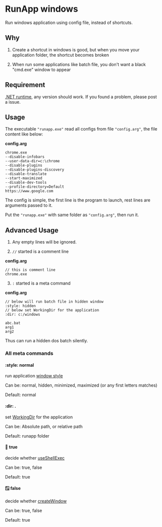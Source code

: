# RunApp windows
Run windows application using config file, instead of shortcuts.

## Why

1. Create a shortcut in windows is good, but when you move your application folder, the shortcut becomes broken

2. When run some applications like batch file, you don't want a black "cmd.exe" window to appear

## Requirement

[.NET runtime](https://www.microsoft.com/net/download/dotnet-framework-runtime), any version should work. If you found a problem, please post a issue.

## Usage

The executable `"runapp.exe"` read all configs from file `"config.arg"`, the file content like below:

**config.arg**
```
chrome.exe
--disable-infobars
--user-data-dir=c:\chrome
--disable-plugins
--disable-plugins-discovery
--disable-translate
--start-maximized
--disable-dev-tools
--profile-directory=Default
https://www.google.com
```

The config is simple, the first line is the program to launch, rest lines are arguments passed to it.

Put the `"runapp.exe"` with same folder as `"config.arg"`, then run it.

## Advanced Usage

1. Any empty lines will be ignored.

2. `//` started is a comment line

**config.arg**
```
// this is comment line
chrome.exe
```

3. `:` started is a meta command

**config.arg**
```
// below will run batch file in hidden window
:style: hidden
// below set WorkingDir for the application
:dir: c:/windows

abc.bat
arg1
arg2
```

Thus can run a hidden dos batch silently.

### All meta commands

#### :style: normal
run application [window style](https://msdn.microsoft.com/en-us/library/system.diagnostics.processstartinfo.windowstyle(v=vs.110).aspx)

Can be: normal, hidden, minimized, maximized (or any first letters matches)

Default: normal

#### :dir: .
set [WorkingDir](https://msdn.microsoft.com/en-us/library/system.diagnostics.processstartinfo.workingdirectory(v=vs.110).aspx) for the application

Can be: Absolute path, or relative path

Default: runapp folder

#### :shell: true
decide whether [useShellExec](https://msdn.microsoft.com/en-us/library/system.diagnostics.processstartinfo.useshellexecute(v=vs.110).aspx)

Can be: true, false

Default: true

#### :window: false
decide whether [createWindow](https://msdn.microsoft.com/en-us/library/system.diagnostics.processstartinfo.createnowindow(v=vs.110).aspx)

Can be: true, false

Default: true



